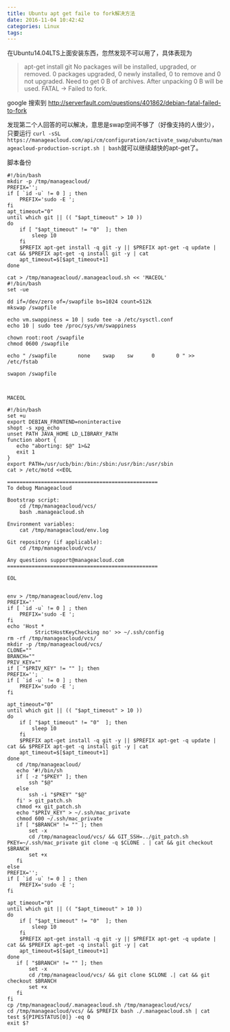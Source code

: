```yaml
---
title: Ubuntu apt get faile to fork解决方法 
date: 2016-11-04 10:42:42
categories: Linux
tags: 
---
```



在Ubuntu14.04LTS上面安装东西，忽然发现不可以用了，具体表现为
>apt-get  install git
No packages will be installed, upgraded, or removed.
0 packages upgraded, 0 newly installed, 0 to remove and 0 not upgraded.
Need to get 0 B of archives. After unpacking 0 B will be used.
FATAL -> Failed to fork.


google 搜索到
http://serverfault.com/questions/401862/debian-fatal-failed-to-fork

发现第二个人回答的可以解决，意思是swap空间不够了（好像支持的人很少），只要运行 `curl -sSL https://manageacloud.com/api/cm/configuration/activate_swap/ubuntu/manageacloud-production-script.sh | bash`就可以继续越快的apt-get了。



脚本备份
```shell
#!/bin/bash
mkdir -p /tmp/manageacloud/
PREFIX='';
if [ `id -u` != 0 ] ; then
    PREFIX='sudo -E ';
fi
apt_timeout="0"
until which git || (( "$apt_timeout" > 10 ))
do
    if [ "$apt_timeout" != "0"  ]; then
        sleep 10
    fi
    $PREFIX apt-get install -q git -y || $PREFIX apt-get -q update | cat && $PREFIX apt-get -q install git -y | cat
    apt_timeout=$[$apt_timeout+1]
done

cat > /tmp/manageacloud/.manageacloud.sh << 'MACEOL'
#!/bin/bash
set -ue

dd if=/dev/zero of=/swapfile bs=1024 count=512k
mkswap /swapfile

echo vm.swappiness = 10 | sudo tee -a /etc/sysctl.conf
echo 10 | sudo tee /proc/sys/vm/swappiness

chown root:root /swapfile
chmod 0600 /swapfile

echo " /swapfile       none    swap    sw      0       0 " >> /etc/fstab

swapon /swapfile



MACEOL

#!/bin/bash
set +u
export DEBIAN_FRONTEND=noninteractive
shopt -s xpg_echo
unset PATH JAVA_HOME LD_LIBRARY_PATH
function abort {
   echo "aborting: $@" 1>&2
   exit 1
}
export PATH=/usr/ucb/bin:/bin:/sbin:/usr/bin:/usr/sbin
cat > /etc/motd <<EOL

=================================================
To debug Manageacloud

Bootstrap script:
    cd /tmp/manageacloud/vcs/
    bash .manageacloud.sh

Environment variables:
    cat /tmp/manageacloud/env.log

Git repository (if applicable):
    cd /tmp/manageacloud/vcs/

Any questions support@manageacloud.com
=================================================
 
EOL


env > /tmp/manageacloud/env.log
PREFIX=''
if [ `id -u` != 0 ] ; then
    PREFIX='sudo -E ';
fi
echo 'Host * 
         StrictHostKeyChecking no' >> ~/.ssh/config
rm -rf /tmp/manageacloud/vcs/
mkdir -p /tmp/manageacloud/vcs/
CLONE=""
BRANCH=""
PRIV_KEY=""
if [ "$PRIV_KEY" != "" ]; then
PREFIX='';
if [ `id -u` != 0 ] ; then
    PREFIX='sudo -E ';
fi

apt_timeout="0"
until which git || (( "$apt_timeout" > 10 ))
do
    if [ "$apt_timeout" != "0"  ]; then
        sleep 10
    fi
    $PREFIX apt-get install -q git -y || $PREFIX apt-get -q update | cat && $PREFIX apt-get -q install git -y | cat
    apt_timeout=$[$apt_timeout+1]
done
   cd /tmp/manageacloud/
   echo '#!/bin/sh
   if [ -z "$PKEY" ]; then
       ssh "$@"
   else
       ssh -i "$PKEY" "$@"
   fi' > git_patch.sh
   chmod +x git_patch.sh
   echo "$PRIV_KEY" > ~/.ssh/mac_private
   chmod 600 ~/.ssh/mac_private
   if [ "$BRANCH" != "" ]; then
       set -x
       cd /tmp/manageacloud/vcs/ && GIT_SSH=../git_patch.sh PKEY=~/.ssh/mac_private git clone -q $CLONE . | cat && git checkout $BRANCH
       set +x
   fi
else
PREFIX='';
if [ `id -u` != 0 ] ; then
    PREFIX='sudo -E ';
fi

apt_timeout="0"
until which git || (( "$apt_timeout" > 10 ))
do
    if [ "$apt_timeout" != "0"  ]; then
        sleep 10
    fi
    $PREFIX apt-get install -q git -y || $PREFIX apt-get -q update | cat && $PREFIX apt-get -q install git -y | cat
    apt_timeout=$[$apt_timeout+1]
done
   if [ "$BRANCH" != "" ]; then
       set -x
       cd /tmp/manageacloud/vcs/ && git clone $CLONE .| cat && git checkout $BRANCH
       set +x
   fi
fi
cp /tmp/manageacloud/.manageacloud.sh /tmp/manageacloud/vcs/
cd /tmp/manageacloud/vcs/ && $PREFIX bash ./.manageacloud.sh | cat 
test ${PIPESTATUS[0]} -eq 0
exit $?
```